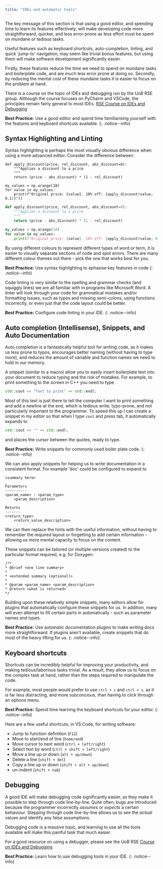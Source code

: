 ```yaml
---
title: "IDEs and automatic tools"
---
```


The key message of this section is that using a good editor, and spending time
to learn its features effectively, will make developing code more 
straightforward, quicker, and less error-prone as less effort must be spent on
mundane or tedious tasks.

Useful features such as keyboard shortcuts, auto-completion, linting, and
quick 'jump-to' navigation, may seem like trivial bonus features, but using 
them will make software development significantly easier. 

Firstly, these features reduce the time we need to spend on mundane tasks and 
boilerplate code, and are much less error prone at doing so. 
Secondly, by reducing the mental cost of these mundane tasks it is easier to 
focus on the problem at hand.

There is a course on the topic of IDEs and debugging run by the UoB RSE group. 
Although the course focuses on PyCharm and VSCode, the principles remain fairly
general to most IDEs. 
[RSE Course on IDEs and Debugging](https://milliams.com/courses/ides_debugging/)

**Best Practice:** Use a good editor and spend time familiarising yourself with
the features and keyboard shortcuts available. 
{: .notice--info}

## Syntax Highlighting and Linting
Syntax highlighting is perhaps the most visually obvious difference when using 
a more advanced editor. Consider the difference between:

```
def apply_discount(price, rel_discount, abs_discount=0):
    """Applies a discount to a price
    """
    return (price - abs_discount) * (1 - rel_discount)

my_values = np.arange(10)
for value in my_values:
    print(f"Original price: {value}. 10% off: {apply_discount(value, 0.1)}"))
```
```python
def apply_discount(price, rel_discount, abs_discount=0):
    """Applies a discount to a price
    """
    return (price - abs_discount) * (1 - rel_discount)

my_values = np.arange(10)
for value in my_values:
    print(f"Original price: {value}. 10% off: {apply_discount(value, 0.1)}")

```

By using different colours to represent different types of word or term, it is
easier to visually separate sections of code and spot errors. There are many 
different colour themes out there - pick the one that works best for you.

**Best Practice:** Use syntax highlighting to ephasise key features in code
{: .notice--info}


Code linting is very similar to the spelling and grammar checks (and squiggly 
lines) we are all familiar with in programs like Microsoft Word. 
A linter will look through your code for grammatical mistakes and/or formatting
issues, such as typos and missing semi-colons, using functions incorrectly, or
even just that the code layout could be better.

**Best Practice:** Configure code linting in your IDE.
{: .notice--info}

## Auto completion (Intellisense), Snippets, and Auto Documentation
Auto completion is a fantastically helpful tool for writing code, as it makes 
us less prone to typos, encourages better naming (without having to type more),
and reduces the amount of variable and function names we need to hold in our
memory. 

A snippet (similar to a macro) allow you to easily insert boilerplate text
into your document to reduce typing and the risk of mistakes. 
For example, to print something to the screen in C++ you need to type

```c++
std::cout << "Text to print" << std::endl;
```

Most of this text is just there to tell the computer I want to print something 
and add a newline at the end, which is tedious write, typo-prone, and not 
particularly important to the programmer. 
To speed this up I can create a snippet in my editor so that when I type `cout`
and press tab, it automatically expands to 

```c++
std::cout << "" << std::endl;
```

and places the cursor between the quotes, ready to type. 

**Best Practice:** Write snippets for commonly used boiler plate code.
{: .notice--info}

We can also apply snippets for helping us to write documentation in a 
consistent format.
For example 'doc' could be configured to expand to

```
<summary here>

Parameters
----------
<param_name> : <param_type>
    <param_description>

Returns
-------
<return_type>
    <return_value_description>
```

We can then replace the hints with the useful information, without having to 
remember the required layout or forgetting to add certain information - 
allowing us more mental capacity to focus on the content.

These snippets can be tailored (or multiple versions created) to the particular
format required, e.g. for Doxygen:

```
/**
* @brief <one line summary>
*
* <extended summary (optional)>
*
* @param <param_name> <param_description>
* @return <what is returned>
*/
```

Building upon these relatively simple snippets, many editors allow for plugins 
that automatically configure these snippets for us. 
In addition, many will even attempt to fill certain parts in automatically - 
such as parameter names and types. 

**Best Practice:** Use automatic documentation plugins to make writing docs 
more straightforward. If plugins aren't available, create snippets that do 
most of the heavy lifting for us.
{: .notice--info}


## Keyboard shortcuts
Shortcuts can be incredibly helpful for improving your productivity, and making
tedious/laborious tasks trivial. 
As a result, they allow us to focus on the complex task at hand, rather than 
the steps required to manipulate the code. 

For example, most people would prefer to use `ctrl + c` and `ctrl + v`, as it 
is far less distracting, and more subconcious, than having to click through an 
options menu. 

**Best Practice:** Spend time learning the keyboard shortcuts for your editor. 
{: .notice--info}

Here are a few useful shortcuts, in VS Code, for writing software:
* Jump to function definition (`F12`)
* Move to start/end of line (`home/end`)
* Move cursor to next word (`ctrl + left/right`)
* Select text by word (`ctrl + shift + left/right`)
* Move a line up or down (`alt + up/down`)
* Delete a line (`shift + del`)
* Copy a line up or down (`shift + alt + up/down`)
* un-indent (`shift + tab`)

## Debugging
A good IDE will make debugging code significantly easier, as they make it
possible to step through code line-by-line. 
Quite often, bugs are introduced because the programmer incorrectly _assumes_ or
_expects_ a certain behaviour. 
Stepping through code line-by-line allows us to see the _actual_ values and 
identify any false assumptions.

Debugging code is a massive topic, and learning to use all the tools available
will make this painful task that much easier.

For a good resource on using a debugger, please see the UoB RSE 
[Course on IDEs and Debugging](https://milliams.com/courses/ides_debugging/).

**Best Practice:** Learn how to use debugging tools in your IDE.
{: .notice--info}




